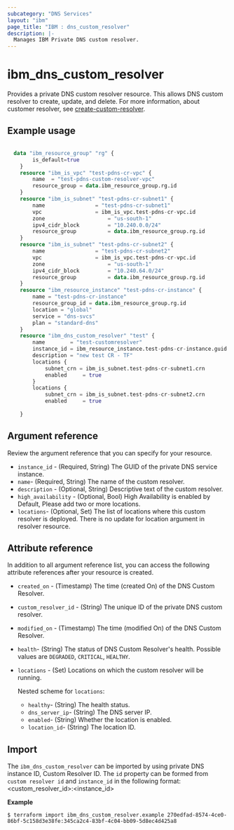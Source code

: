 ```yaml
---
subcategory: "DNS Services"
layout: "ibm"
page_title: "IBM : dns_custom_resolver"
description: |-
  Manages IBM Private DNS custom resolver.
---
```


# ibm_dns_custom_resolver

Provides a private DNS custom resolver resource. This allows DNS custom resolver to create, update, and delete. For more information, about customer resolver, see [create-custom-resolver](https://cloud.ibm.com/apidocs/dns-svcs#create-custom-resolver).


## Example usage

```terraform

  data "ibm_resource_group" "rg" {
		is_default=true
	}
	resource "ibm_is_vpc" "test-pdns-cr-vpc" {
		name  = "test-pdns-custom-resolver-vpc"
		resource_group = data.ibm_resource_group.rg.id
	}
	resource "ibm_is_subnet" "test-pdns-cr-subnet1" {
		name                = "test-pdns-cr-subnet1"
		vpc                 = ibm_is_vpc.test-pdns-cr-vpc.id
		zone            		= "us-south-1"
		ipv4_cidr_block 		= "10.240.0.0/24"
		resource_group 			= data.ibm_resource_group.rg.id
	}
	resource "ibm_is_subnet" "test-pdns-cr-subnet2" {
		name                = "test-pdns-cr-subnet2"
		vpc                 = ibm_is_vpc.test-pdns-cr-vpc.id
		zone            		= "us-south-1"
		ipv4_cidr_block 		= "10.240.64.0/24"
		resource_group 			= data.ibm_resource_group.rg.id
	}
	resource "ibm_resource_instance" "test-pdns-cr-instance" {
		name = "test-pdns-cr-instance"
		resource_group_id = data.ibm_resource_group.rg.id
		location = "global"
		service = "dns-svcs"
		plan = "standard-dns"
	}
	resource "ibm_dns_custom_resolver" "test" {
		name        = "test-customresolver"
		instance_id = ibm_resource_instance.test-pdns-cr-instance.guid
		description = "new test CR - TF"
		locations {
			subnet_crn = ibm_is_subnet.test-pdns-cr-subnet1.crn
			enabled     = true
		}
		locations {
			subnet_crn = ibm_is_subnet.test-pdns-cr-subnet2.crn
			enabled     = true
		
	}
```

## Argument reference
Review the argument reference that you can specify for your resource. 

- `instance_id` - (Required, String) The GUID of the private DNS service instance.
- `name`- (Required, String) The name of the custom resolver.
- `description` - (Optional, String) Descriptive text of the custom resolver.
- `high_availability` - (Optional, Bool) High Availability is enabled by Default, Please add two or more locations.
- `locations`- (Optional, Set) The list of locations where this custom resolver is deployed. There is no update for location argument in resolver resource.

## Attribute reference
In addition to all argument reference list, you can access the following attribute references after your resource is created. 

- `created_on` - (Timestamp) The time (created On) of the DNS Custom Resolver. 
- `custom_resolver_id` - (String) The unique ID of the private DNS custom resolver.
- `modified_on` - (Timestamp) The time (modified On) of the DNS Custom Resolver.
- `health`- (String) The status of DNS Custom Resolver's health. Possible values are `DEGRADED`, `CRITICAL`, `HEALTHY`.
- `locations` - (Set) Locations on which the custom resolver will be running.

  Nested scheme for `locations`:
  - `healthy`- (String) The health status.
  - `dns_server_ip`- (String) The DNS server IP.
  - `enabled`- (String) Whether the location is enabled.
  - `location_id`- (String) The location ID.

## Import
The `ibm_dns_custom_resolver` can be imported by using private DNS instance ID, Custom Resolver ID.
The `id` property can be formed from `custom resolver id` and `instance_id` in the following format:
<custom_resolver_id>:<instance_id>

**Example**

```
$ terraform import ibm_dns_custom_resolver.example 270edfad-8574-4ce0-86bf-5c158d3e38fe:345ca2c4-83bf-4c04-bb09-5d8ec4d425a8
```
